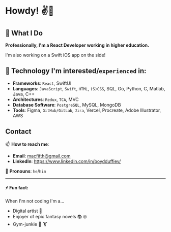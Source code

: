 # Howdy! ✌️🤠 

## 🧠 What I Do 

**Professionally, I'm a React Developer working in higher education.**

I'm also working on a Swift iOS app on the side!

## 🤖 Technology I'm interested/`experienced` in:

-  **Frameworks**: `React`, SwiftUI
-  **Languages**: `JavaScript`, `Swift`, `HTML`, `(S)CSS`, SQL, Go, Python, C, Matlab, Java, C++
-  **Architectures**: `Redux`, `TCA`, MVC
-  **Database Software**: `PostgreSQL`, MySQL, MongoDB 
-  **Tools**: Figma, `GitHub/GitLab`, `Jira`, Vercel, Procreate, Adobe Illustrator, AWS

## Contact

📫 **How to reach me**:
- **Email**: macfifth@gmail.com
- **LinkedIn**: https://www.linkedin.com/in/boydduffiev/

🤟 **Pronouns**: `he`/`him`

---

#### ⚡ Fun fact:

When I'm not coding I'm a...
-  Digital artist 🎨
-  Enjoyer of epic fantasy novels 📚 🤓
-  Gym-junkie 💪 🏋️

<!--
**boydDuffie/boydDuffie** is a ✨ _special_ ✨ repository because its `README.md` (this file) appears on your GitHub profile.

Here are some ideas to get you started:

- 🔭 I’m currently working on ...
- 🌱 I’m currently learning ...
- 👯 I’m looking to collaborate on ...
- 🤔 I’m looking for help with ...
- 💬 Ask me about ...
- 📫 How to reach me: ...
- 😄 Pronouns: ...
- ⚡ Fun fact: ...
-->
